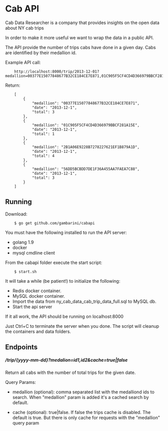 # Cab API

Cab Data Researcher is a company that provides insights on the open
data about NY cab trips

In order to make it more useful we want to wrap the data in a public
API.

The API provide the number of trips cabs have done in a given day. Cabs
are identified by their medallion id.

Example API call:

```
    http://localhost:8000/trip/2013-12-01?medallion=00377E15077848677B32CE184CE7E871,01C905F5CF4CD4D366979BBCF281A15E,2B1A06E9228B7278227621EF1B879A1D,56DD5BCBDD7DE1F36A455AA7FAEA7C88
```

Return:

```
    [
        {
            "medallion": "00377E15077848677B32CE184CE7E871",
            "date": "2013-12-1",
            "total": 3
        },
        {
            "medallion": "01C905F5CF4CD4D366979BBCF281A15E",
            "date": "2013-12-1",
            "total": 1
        },
        {
            "medallion": "2B1A06E9228B7278227621EF1B879A1D",
            "date": "2013-12-1",
            "total": 4
        },
        {
            "medallion": "56DD5BCBDD7DE1F36A455AA7FAEA7C88",
            "date": "2013-12-1",
            "total": 3
        }
    ]
```

## Running

Download:

```
    $ go get github.com/gambarini/cabapi
```

You must have the following installed to run the API server:

- golang 1.9
- docker
- mysql cmdline client

From the cabapi folder execute the start script:

```
    $ start.sh
```

It will take a while (be patient!) to initialize the following:

- Redis docker container.
- MySQL docker container.
- Import the data from ny_cab_data_cab_trip_data_full.sql to MySQL db.
- Start the api server

If it all work, the API should be running on localhost:8000

Just Ctrl+C to terminate the server when you done. The script will cleanup the
containers and data folders.

## Endpoints

##### /trip/{yyyy-mm-dd}?medalion=id1,id2&cache=true|false

Return all cabs with the number of total trips for the given date.


Query Params:

- medallion (optional): comma separated list with the medalliond ids to search.
When "medallion" param is added it's a cached search by default.

- cache (optional): true|false. If false the trips cache is disabled. The default
is true. But there is only cache for requests with the "medallion" query param

